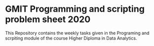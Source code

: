 # GMIT Programming and scripting problem sheet 2020

This Repository contains the weekly tasks given in the Programing and scrpiting module of the course Higher Diploma in Data Analytics.





